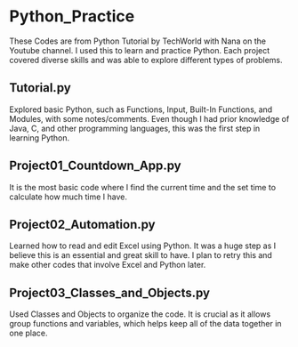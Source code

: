 # Python_Practice
These Codes are from Python Tutorial by TechWorld with Nana on the Youtube channel. I used this to learn and practice Python.
Each project covered diverse skills and was able to explore different types of problems.


## Tutorial.py
Explored basic Python, such as Functions, Input, Built-In Functions, and Modules, with some notes/comments.
Even though I had prior knowledge of Java, C, and other programming languages, this was the first step in learning Python.


## Project01_Countdown_App.py
It is the most basic code where I find the current time and the set time to calculate how much time I have.


## Project02_Automation.py
Learned how to read and edit Excel using Python. It was a huge step as I believe this is an essential and great skill to have.
I plan to retry this and make other codes that involve Excel and Python later.


## Project03_Classes_and_Objects.py
Used Classes and Objects to organize the code. It is crucial as it allows group functions and variables, which helps keep all of the data together in one place.

